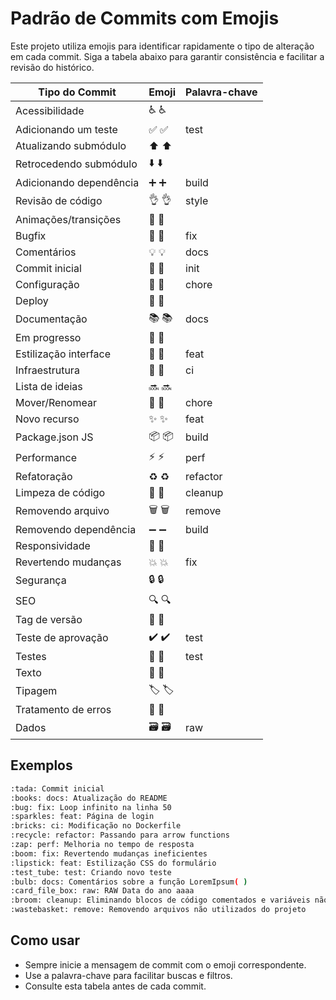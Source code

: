 # Padrão de Commits com Emojis

Este projeto utiliza emojis para identificar rapidamente o tipo de alteração em cada commit. Siga a tabela abaixo para garantir consistência e facilitar a revisão do histórico.

| Tipo do Commit         | Emoji         | Palavra-chave      |
|-----------------------|--------------|-------------------|
| Acessibilidade        | ♿ :wheelchair:      |                  |
| Adicionando um teste  | ✅ :white_check_mark:| test             |
| Atualizando submódulo | ⬆️ :arrow_up:      |                  |
| Retrocedendo submódulo| ⬇️ :arrow_down:    |                  |
| Adicionando dependência| ➕ :heavy_plus_sign:| build            |
| Revisão de código     | 👌 :ok_hand:        | style            |
| Animações/transições  | 💫 :dizzy:         |                  |
| Bugfix                | 🐛 :bug:           | fix              |
| Comentários           | 💡 :bulb:          | docs             |
| Commit inicial        | 🎉 :tada:          | init             |
| Configuração          | 🔧 :wrench:        | chore            |
| Deploy                | 🚀 :rocket:        |                  |
| Documentação          | 📚 :books:         | docs             |
| Em progresso          | 🚧 :construction:  |                  |
| Estilização interface | 💄 :lipstick:      | feat             |
| Infraestrutura        | 🧱 :bricks:        | ci               |
| Lista de ideias       | 🔜 :soon:          |                  |
| Mover/Renomear        | 🚚 :truck:         | chore            |
| Novo recurso          | ✨ :sparkles:      | feat             |
| Package.json JS       | 📦 :package:       | build            |
| Performance           | ⚡ :zap:           | perf             |
| Refatoração           | ♻️ :recycle:       | refactor         |
| Limpeza de código     | 🧹 :broom:         | cleanup          |
| Removendo arquivo     | 🗑️ :wastebasket:   | remove           |
| Removendo dependência | ➖ :heavy_minus_sign:| build          |
| Responsividade        | 📱 :iphone:        |                  |
| Revertendo mudanças   | 💥 :boom:          | fix              |
| Segurança             | 🔒️ :lock:         |                  |
| SEO                   | 🔍️ :mag:          |                  |
| Tag de versão         | 🔖 :bookmark:      |                  |
| Teste de aprovação    | ✔️ :heavy_check_mark:| test          |
| Testes                | 🧪 :test_tube:     | test             |
| Texto                 | 📝 :pencil:        |                  |
| Tipagem               | 🏷️ :label:        |                  |
| Tratamento de erros   | 🥅 :goal_net:      |                  |
| Dados                 | 🗃️ :card_file_box: | raw              |

## Exemplos

```bash
:tada: Commit inicial
:books: docs: Atualização do README
:bug: fix: Loop infinito na linha 50
:sparkles: feat: Página de login
:bricks: ci: Modificação no Dockerfile
:recycle: refactor: Passando para arrow functions
:zap: perf: Melhoria no tempo de resposta
:boom: fix: Revertendo mudanças ineficientes
:lipstick: feat: Estilização CSS do formulário
:test_tube: test: Criando novo teste
:bulb: docs: Comentários sobre a função LoremIpsum( )
:card_file_box: raw: RAW Data do ano aaaa
:broom: cleanup: Eliminando blocos de código comentados e variáveis não utilizadas
:wastebasket: remove: Removendo arquivos não utilizados do projeto
```

## Como usar
- Sempre inicie a mensagem de commit com o emoji correspondente.
- Use a palavra-chave para facilitar buscas e filtros.
- Consulte esta tabela antes de cada commit.
